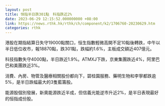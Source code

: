 ```yaml
---
layout: post
title: 恒指半日跌301點　科指跌近2%
date: 2023-06-29 12:15:52.000000000 +08:00
link: https://news.rthk.hk/rthk/ch/component/k2/1706760-20230629.htm
categories: rthk
---
```


港股在期指結算日失守19000點關口，恒生指數輕微高開不足10點後轉跌，中午以半日低位收市，報18870點，跌301點，跌幅約1.6%，主板成交額近407億元。

科技指數失守4000點，半日跌近1.9%。ATMXJ下跌，京東集團跌近4%，阿里巴巴和美團跌近3%。

消費、內房、物管及醫療相關股份都向下，碧桂園服務、藥明生物和李寧都跌逾5%，是半日跌幅最大的3隻藍籌股。

能源股個別發展，新奧能源跌近半成，但信義光能逆市升近2%，是半日表現最好的恒指成份股。
